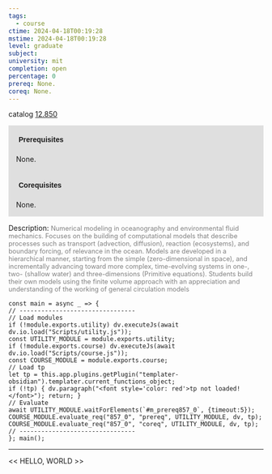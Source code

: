 ```yaml
---
tags:
  - course
ctime: 2024-04-18T00:19:28
mstime: 2024-04-18T00:19:28
level: graduate
subject: 
university: mit
completion: open
percentage: 0
prereq: None.
coreq: None.
---
```


catalog [12.850](http://student.mit.edu/catalog/m12c.html#12.850)

<span style="display: block; padding: 15px; background-color: rgb(100, 100, 100, 0.2);"><font id="m_prereq857_0" style="display: block; font-family: Arial, sans-serif; font-weight: bold; padding: 5px">Prerequisites</font><br><span id="prereq857_0">None.</span></span>
<span style="display: block; padding: 15px; background-color: rgb(100, 100, 100, 0.2);"><font id="m_coreq857_0" style="display: block; font-family: Arial, sans-serif; font-weight: bold; padding: 5px">Corequisites</font><br><span id="coreq857_0">None.</span></span>

<font style="">Description:</font>
<font style="color: grey; font-size: 0.8rem;">Numerical modeling in oceanography and environmental fluid mechanics. Focuses on the building of computational models that describe processes such as transport (advection, diffusion), reaction (ecosystems), and boundary forcing, of relevance in the ocean. Models are developed in a hierarchical manner, starting from the simple (zero-dimensional in space), and incrementally advancing toward more complex, time-evolving systems in one-, two- (shallow water) and three-dimensions (Primitive equations). Students build their own models using the finite volume approach with an appreciation and understanding of the working of general circulation models</font>

```dataviewjs
const main = async _ => {
// --------------------------------
// Load modules
if (!module.exports.utility) dv.executeJs(await dv.io.load("Scripts/utility.js"));
const UTILITY_MODULE = module.exports.utility;
if (!module.exports.course) dv.executeJs(await dv.io.load("Scripts/course.js"));
const COURSE_MODULE = module.exports.course;
// Load tp
let tp = this.app.plugins.getPlugin("templater-obsidian").templater.current_functions_object;
if (!tp) { dv.paragraph("<font style='color: red'>tp not loaded!</font>"); return; }
// Evaluate
await UTILITY_MODULE.waitForElements(`#m_prereq857_0`, {timeout:5});
COURSE_MODULE.evaluate_req("857_0", "prereq", UTILITY_MODULE, dv, tp);
COURSE_MODULE.evaluate_req("857_0", "coreq", UTILITY_MODULE, dv, tp);
// --------------------------------
}; main();
```

---

<< HELLO, WORLD >>
